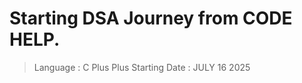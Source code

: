 # Starting DSA Journey from **CODE HELP**.

> Language : C Plus Plus
> Starting Date : JULY 16 2025
